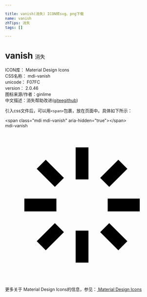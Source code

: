 ```yaml
---

title: vanish(消失) ICON转svg、png下载
name: vanish
zhTips: 消失
tags: []

---
```


# vanish  <small style="font-size: 60%;font-weight: 100">消失</small>


<div class="detail-page">
<p>
<span>
ICON库：
<span class="badge-secondary badge">Material Design Icons</span> 
</span>
<br/>
<span>
CSS名称：
<span class="badge-secondary badge">mdi-vanish</span> 
</span>
<br/>
<span>
unicode：
<span class="badge-secondary badge">F07FC</span> 
<copy-btn content='F07FC' btn-title=""></copy-btn>
<copy-btn :content='String.fromCodePoint(parseInt("F07FC", 16))' btn-title="复制U"></copy-btn>
</span>
<br/>
<span>
version：
<span class="badge-secondary badge">2.0.46</span> 
</span>
<br/>
<span>图标来源/作者：<span class="badge-light badge">ginlime</span></span> 
<br/>
<span class="zh-detail">中文描述：<span class="badge-primary badge">消失</span><span class="help-link"><span>帮助改进</span>(<a href="https://gitee.com/liuwave/icon-helper/edit/master/json/material/vanish.json" target="_blank" rel="noopener noreferrer">gitee</a><a href="https://github.com/liuwave/icon-helper/edit/master/json/material/vanish.json" target="_blank" rel="noopener noreferrer">github</a></span>)</span><br/>
</p>
</div>
<div class="alert alert-dark">
  <i class="mdi mdi-vanish mdi-48px"></i>
  <i class="mdi mdi-vanish mdi-36px"></i>
  <i class="mdi mdi-vanish mdi-24px"></i>
  <i class="mdi mdi-vanish mdi-18px"></i>
</div>
<div>
  <p>引入css文件后，可以用<code>&lt;span&gt;</code>包裹，放在页面中。具体如下所示：    
  </p>
  <div class="alert alert-primary" style="font-size: 14px">
    &lt;span class="mdi mdi-vanish" aria-hidden="true"&gt;&lt;/span&gt;
    <copy-btn content='<span class="mdi mdi-vanish" aria-hidden="true"></span>'></copy-btn>
  </div>
  <div class="alert alert-secondary">
    <i class="mdi mdi-vanish"
    style="font-size: 24px"
    aria-hidden="true"></i> mdi-vanish
    <copy-btn content="mdi-vanish" btn-title="复制图标名称"></copy-btn>
  </div>
</div>
<div id="svg" class="svg-wrap">
<svg xmlns="http://www.w3.org/2000/svg" viewBox="0 0 24 24"><path d="M16,13V11H21V13H16M14.83,7.76L17.66,4.93L19.07,6.34L16.24,9.17L14.83,7.76M11,16H13V21H11V16M11,3H13V8H11V3M4.93,17.66L7.76,14.83L9.17,16.24L6.34,19.07L4.93,17.66M4.93,6.34L6.34,4.93L9.17,7.76L7.76,9.17L4.93,6.34M8,13H3V11H8V13M19.07,17.66L17.66,19.07L14.83,16.24L16.24,14.83L19.07,17.66Z" /></svg>
</div>
<detail full-name='mdi-vanish'></detail>
    
<div><p>更多关于 Material Design Icons的信息，参见：<a target="_blank" href="https://iconhelper.cn/material.html"> Material Design Icons</a>
</p></div>

